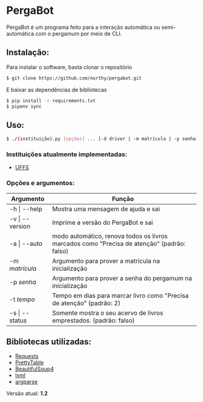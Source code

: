 # PergaBot
PergaBot é um programa feito para a interação automática ou semi-automática com o pergamum por meio de CLI.

## Instalação: 
Para instalar o software, basta clonar o repositório
```sh
$ git clone https://github.com/northy/pergabot.git
```
E baixar as dependências de bibliotecas
```sh
$ pip install -r requirements.txt
$ pipenv sync
```

## Uso:
```sh
$ ./(instituição).py [opções] ... [-d driver | -m matrícula | -p senha] ...
```
### Instituições atualmente implementadas:
* [UFFS]
### Opções e argumentos:
| Argumento | Função |
| ------ | ------ |
| -h  \| --help | Mostra uma mensagem de ajuda e sai |
| -v  \| --version | Imprime a versão do PergaBot e sai |
| -a  \| --auto | modo automático, renova todos os livros marcados como "Precisa de atenção" (padrão: falso) |
| -m  _matrícula_ | Argumento para prover a matrícula na inicialização |
| -p _senha_ | Argumento para prover a senha do pergamum na inicialização |
| -t _tempo_ | Tempo em dias para marcar livro como  "Precisa de atenção" (padrão: 2) |
| -s  \| --status | Somente mostra o seu acervo de livros emprestados. (padrão: falso) |

## Bibliotecas utilizadas:
* [Requests]
* [PrettyTable]
* [BeautifulSoup4]
* [lxml]
* [argparse]

Versão atual: **1.2**

[Requests]: <http://docs.python-requests.org/en/master/>
[PrettyTable]: <https://pypi.org/project/PrettyTable/>
[BeautifulSoup4]: <https://pypi.org/project/beautifulsoup4/>
[lxml]: <https://pypi.org/project/lxml/>
[argparse]: <https://docs.python.org/3/library/argparse.html>
[UFFS]: <http://consulta.uffs.edu.br/pergamum/>